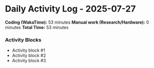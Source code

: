 # Daily Activity Log - 2025-07-27

**Coding (WakaTime):** 53 minutes
**Manual work (Research/Hardware):** 0 minutes
**Total Time:** 53 minutes

### Activity Blocks
- Activity block #1
- Activity block #2
- Activity block #3
